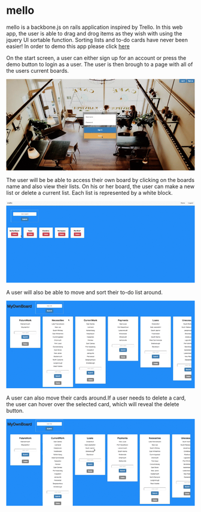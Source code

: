 # mello

mello is a backbone.js on rails application inspired by Trello. In this web
app, the user is able to drag and drog items as they wish with using the
jquery UI sortable function. Sorting lists and to-do cards have never been easier!
In order to demo this app please click [here]

On the start screen, a user can either sign up for an account or press the demo
button to login as a user. The user is then brough to a page with all of the users
current boards.

![start]

The user will be be able to access their own board by clicking on the boards
name and also view their lists. On his or her board, the user can make a
new list or delete a current list. Each list is represented by a white block.

![viewlists]

A user will also be able to move and sort their to-do list around.

![draglist]

A user can also move their cards around.If a user needs to delete a card,
the user can hover over the selected card, which will reveal the delete button.

![movecards]



[here]: melloapp.herokuapp.com
[start]: ./pictures/start.gif
[viewlists]: ./pictures/viewlists.gif
[draglist]: ./pictures/draglist.gif
[movecards]: ./pictures/movecards.gif
